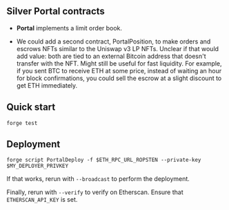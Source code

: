 ## Silver Portal contracts

- **Portal** implements a limit order book.

- We could add a second contract, PortalPosition, to make orders and escrows NFTs
  similar to the Uniswap v3 LP NFTs. Unclear if that would add value: both are
  tied to an external Bitcoin address that doesn't transfer with the NFT. Might
  still be useful for fast liquidity. For example, if you sent BTC to receive ETH
  at some price, instead of waiting an hour for block confirmations, you could
  sell the escrow at a slight discount to get ETH immediately.

## Quick start

```
forge test
```

## Deployment

```
forge script PortalDeploy -f $ETH_RPC_URL_ROPSTEN --private-key $MY_DEPLOYER_PRIVKEY
```

If that works, rerun with `--broadcast` to perform the deployment.

Finally, rerun with `--verify` to verify on Etherscan. Ensure that `ETHERSCAN_API_KEY` is set.

